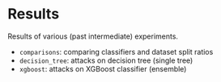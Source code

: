 # Results

Results of various (past intermediate) experiments.

- `comparisons`: comparing classifiers and dataset split ratios
- `decision_tree`: attacks on decision tree (single tree)
- `xgboost`: attacks on XGBoost classifier (ensemble)
